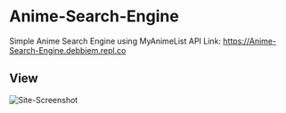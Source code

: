 # Anime-Search-Engine
Simple Anime Search Engine using MyAnimeList API
Link: https://Anime-Search-Engine.debbiem.repl.co

## View

![Site-Screenshot](imges/anime-search-engine.JPG)
